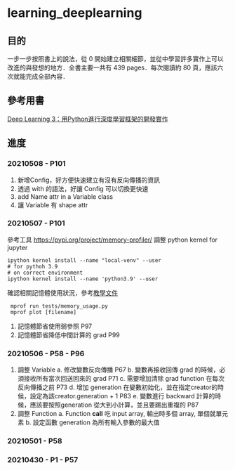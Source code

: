 # learning_deeplearning

## 目的
一步一步按照書上的說法，從 0 開始建立相關細節，並從中學習許多實作上可以改進的與發想的地方．全書主要一共有 439 pages．每次閱讀約 80 頁，應該六次就能完成全部內容．

## 參考用書
[Deep Learning 3：用Python進行深度學習框架的開發實作](https://www.books.com.tw/products/0010887759?gclid=Cj0KCQjw1a6EBhC0ARIsAOiTkrHlvtopTx7NQStp6X7vkPwGtPdXWNm_gQ-MT3ayQNHX-ePDo_RO0vcaAlaZEALw_wcB)


## 進度

### 20210508 - P101

1. 新增Config，好方便快速建立有沒有反向傳播的資訊
2. 透過 with 的語法，好讓 Config 可以切換更快速
3. add Name attr in a Variable class
4. 讓 Variable 有 shape attr

### 20210507 - P101
參考工具 https://pypi.org/project/memory-profiler/
調整 python kernel for jupyter
```shell
ipython kernel install --name "local-venv" --user
# for pythoh 3.9
# on correct environment
ipython kernel install --name 'python3.9' --user
```
確認相關記憶體使用狀況，參考[教學文件](https://coderzcolumn.com/tutorials/python/how-to-profile-memory-usage-in-python-using-memory-profiler)
```shell
 mprof run tests/memory_usage.py   
 mprof plot [filename]
```
1. 記憶體節省使用弱參照 P97
2. 記憶體節省降低中間計算的 grad P99

### 20210506 - P58 - P96
1. 調整 Variable 
    a. 修改變數反向傳播 P67
    b. 變數再接收回傳 grad 的時候，必須接收所有當次回送回來的 grad P71
    c. 需要增加清除 grad function 在每次反向傳播之前 P73
    d. 增加 generation 在變數初始化，並在指定creator的時候，設定為該creator.generation + 1 P83
    e. 變數進行 backward 計算的時候，應該要按照generation 從大到小計算，並且要踢出重複的 P87
2. 調整 Function
    a. Function __call__ 吃 input array, 輸出時多個 array, 單個就單元素
    b. 設定函數 generation 為所有輸入參數的最大值

### 20210501 - P58
### 20210430 - P1 - P57

